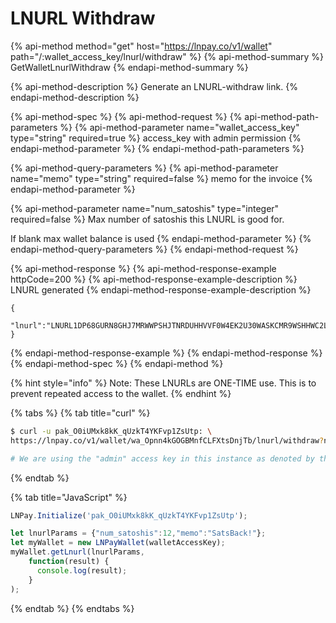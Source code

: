 # LNURL Withdraw

{% api-method method="get" host="https://lnpay.co/v1/wallet" path="/:wallet\_access\_key/lnurl/withdraw" %}
{% api-method-summary %}
GetWalletLnurlWithdraw
{% endapi-method-summary %}

{% api-method-description %}
Generate an LNURL-withdraw link. 
{% endapi-method-description %}

{% api-method-spec %}
{% api-method-request %}
{% api-method-path-parameters %}
{% api-method-parameter name="wallet\_access\_key" type="string" required=true %}
access\_key with admin permission
{% endapi-method-parameter %}
{% endapi-method-path-parameters %}

{% api-method-query-parameters %}
{% api-method-parameter name="memo" type="string" required=false %}
memo for the invoice
{% endapi-method-parameter %}

{% api-method-parameter name="num\_satoshis" type="integer" required=false %}
Max number of satoshis this LNURL is good for.   
  
If blank max wallet balance is used
{% endapi-method-parameter %}
{% endapi-method-query-parameters %}
{% endapi-method-request %}

{% api-method-response %}
{% api-method-response-example httpCode=200 %}
{% api-method-response-example-description %}
LNURL generated
{% endapi-method-response-example-description %}

```text
{
    "lnurl":"LNURL1DP68GURN8GHJ7MRWWPSHJTNRDUHHVVF0W4EK2U30WASKCMR9WSHHWC2LFACXUM35DDR5736ZF4HXVS6VGEV8GU6YDE49GC30D3H82UNV94C8YMMRV4EHX0M0W36R66MGD95KS4JGFADRS4ZRFEXK2SN2FFUXUSMHFA98XDZ8D3T9SDECWVHR43"
}
```
{% endapi-method-response-example %}
{% endapi-method-response %}
{% endapi-method-spec %}
{% endapi-method %}

{% hint style="info" %}
Note: These LNURLs are ONE-TIME use. This is to prevent repeated access to the wallet.
{% endhint %}

{% tabs %}
{% tab title="curl" %}
```bash
$ curl -u pak_O0iUMxk8kK_qUzkT4YKFvp1ZsUtp: \
https://lnpay.co/v1/wallet/wa_Opnn4kGOGBMnfCLFXtsDnjTb/lnurl/withdraw?num_satoshis=3

# We are using the "admin" access key in this instance as denoted by the "wa_"
```
{% endtab %}

{% tab title="JavaScript" %}
```javascript
LNPay.Initialize('pak_O0iUMxk8kK_qUzkT4YKFvp1ZsUtp');

let lnurlParams = {"num_satoshis":12,"memo":"SatsBack!"};
let myWallet = new LNPayWallet(walletAccessKey);
myWallet.getLnurl(lnurlParams,
    function(result) {
      console.log(result);
    }
);
```
{% endtab %}
{% endtabs %}

